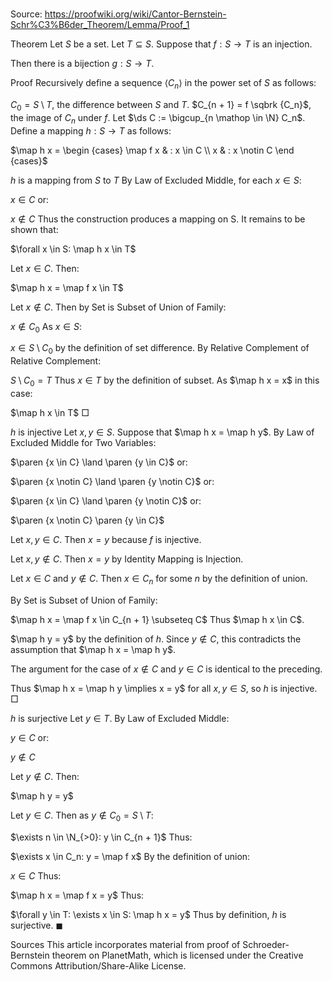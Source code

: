 # 

Source: https://proofwiki.org/wiki/Cantor-Bernstein-Schr%C3%B6der_Theorem/Lemma/Proof_1



Theorem
Let $S$ be a set.
Let $T \subseteq S$.
Suppose that $f: S \to T$ is an injection.

Then there is a bijection $g: S \to T$.


Proof
Recursively define a sequence $\langle C_n \rangle$ in the power set of $S$ as follows:

$C_0 = S \setminus T$, the difference between $S$ and $T$.
$C_{n + 1} = f \sqbrk {C_n}$, the image of $C_n$ under $f$.
Let $\ds C := \bigcup_{n \mathop \in \N} C_n$.
Define a mapping $h: S \to T$ as follows:

$\map h x = \begin {cases} \map f x & : x \in C \\ x & : x \notin C \end {cases}$


$h$ is a mapping from $S$ to $T$
By Law of Excluded Middle, for each $x \in S$:

$x \in C$
or:

$x \notin C$
Thus the construction produces a mapping on S.
It remains to be shown that:

$\forall x \in S: \map h x \in T$

Let $x \in C$.
Then:

$\map h x = \map f x \in T$

Let $x \notin C$.
Then by Set is Subset of Union of Family:

$x \notin C_0$
As $x \in S$:

$x \in S \setminus C_0$
by the definition of set difference.
By Relative Complement of Relative Complement:

$S \setminus C_0 = T$
Thus $x \in T$ by the definition of subset.
As $\map h x = x$ in this case:

$\map h x \in T$
$\Box$


$h$ is injective
Let $x, y \in S$.
Suppose that $\map h x = \map h y$.
By Law of Excluded Middle for Two Variables:

$\paren {x \in C} \land \paren {y \in C}$
or:

$\paren {x \notin C} \land \paren {y \notin C}$
or:

$\paren {x \in C} \land \paren {y \notin C}$
or:

$\paren {x \notin C} \paren {y \in C}$

Let $x, y \in C$.
Then $x = y$ because $f$ is injective.

Let $x, y \notin C$.
Then $x = y$ by Identity Mapping is Injection.

Let $x \in C$ and $y \notin C$.
Then $x \in C_n$ for some $n$ by the definition of union.

By Set is Subset of Union of Family:

$\map h x = \map f x \in C_{n + 1} \subseteq C$
Thus $\map h x \in C$.

$\map h y = y$ by the definition of $h$.
Since $y \notin C$, this contradicts the assumption that $\map h x = \map h y$.

The argument for the case of $x \notin C$ and $y \in C$ is identical to the preceding.

Thus $\map h x = \map h y \implies x = y$ for all $x, y \in S$, so $h$ is injective.
$\Box$


$h$ is surjective
Let $y \in T$.
By Law of Excluded Middle:

$y \in C$
or:

$y \notin C$

Let $y \notin C$.
Then:

$\map h y = y$

Let $y \in C$.
Then as $y \notin C_0 = S \setminus T$:

$\exists n \in \N_{>0}: y \in C_{n + 1}$
Thus:

$\exists x \in C_n: y = \map f x$
By the definition of union:

$x \in C$
Thus:

$\map h x = \map f x = y$
Thus:

$\forall y \in T: \exists x \in S: \map h x = y$
Thus by definition, $h$ is surjective.
$\blacksquare$


Sources
This article incorporates material from proof of Schroeder-Bernstein theorem on PlanetMath, which is licensed under the Creative Commons Attribution/Share-Alike License.





